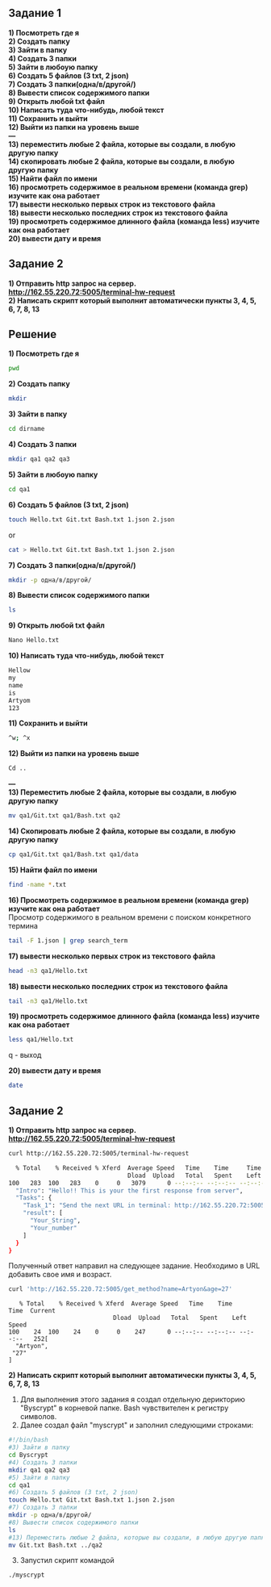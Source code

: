 ## Заданиe 1 ##

**1) Посмотреть где я**  
**2) Создать папку**  
**3) Зайти в папку**  
**4) Создать 3 папки**  
**5) Зайти в любоую папку**  
**6) Создать 5 файлов (3 txt, 2 json)**  
**7) Создать 3 папки(одна/в/другой/)**  
**8) Вывести список содержимого папки**  
**9) Открыть любой txt файл**  
**10) Написать туда что-нибудь, любой текст**   
**11) Cохранить и выйти**  
**12) Выйти из папки на уровень выше**  
**—**  
**13) переместить любые 2 файла, которые вы создали, в любую другую папку**  
**14) скопировать любые 2 файла, которые вы создали, в любую другую папку**  
**15) Найти файл по имени**  
**16) просмотреть содержимое в реальном времени (команда grep) изучите как она работает**  
**17) вывести несколько первых строк из текстового файла**  
**18) вывести несколько последних строк из текстового файла**  
**19) просмотреть содержимое длинного файла (команда less) изучите как она работает**  
**20) вывести дату и время**   
 
## Заданиe 2 ## 
**1) Отправить http запрос на сервер.
http://162.55.220.72:5005/terminal-hw-request**  
**2) Написать скрипт который выполнит автоматически пункты 3, 4, 5, 6, 7, 8, 13**  


## Решение ##  

**1) Посмотреть где я** 
```bash
pwd
```  
**2) Создать папку**  
```bash
mkdir
```  
**3) Зайти в папку**  
```bash
cd dirname
```  
**4) Создать 3 папки**  
```bash
mkdir qa1 qa2 qa3
```  
**5) Зайти в любоую папку**  
```bash
cd qa1
```  
**6) Создать 5 файлов (3 txt, 2 json)**  
```bash
touch Hello.txt Git.txt Bash.txt 1.json 2.json
```  
or  
```bash
cat > Hello.txt Git.txt Bash.txt 1.json 2.json
``` 
**7) Создать 3 папки(одна/в/другой/)**  
```bash
mkdir -p одна/в/другой/
```  
**8) Вывести список содержимого папки**  
```bash
ls
``` 
**9) Открыть любой txt файл**  
```bash
Nano Hello.txt
```
**10) Написать туда что-нибудь, любой текст**  
```bash
Hellow
my
name
is 
Artyom
123
``` 
**11) Cохранить и выйти**
```bash
^w; ^x
```  
**12) Выйти из папки на уровень выше**  
```bash
Cd ..
``` 
**—**  
**13) Переместить любые 2 файла, которые вы создали, в любую другую папку**  
```bash
mv qa1/Git.txt qa1/Bash.txt qa2
``` 
**14) Скопировать любые 2 файла, которые вы создали, в любую другую папку**  
```bash
cp qa1/Git.txt qa1/Bash.txt qa1/data
``` 
**15) Найти файл по имени**  
```bash
find -name *.txt
``` 
**16) Просмотреть содержимое в реальном времени (команда grep) изучите как она работает**  
Просмотр содержимого в реальном времени с поиском конкретного термина
```bash
tail -F 1.json | grep search_term
``` 
**17) вывести несколько первых строк из текстового файла**  
```bash
head -n3 qa1/Hello.txt
``` 
**18) вывести несколько последних строк из текстового файла**  
```bash
tail -n3 qa1/Hello.txt
``` 
**19) просмотреть содержимое длинного файла (команда less) изучите как она работает**  
```bash
less qa1/Hello.txt
```   
q - выход  
  
**20) вывести дату и время**  
```bash
date
``` 
## Задание 2 ##
**1) Отправить http запрос на сервер.
http://162.55.220.72:5005/terminal-hw-request**  
```bash
curl http://162.55.220.72:5005/terminal-hw-request
```   
``` bash 
  % Total    % Received % Xferd  Average Speed   Time    Time     Time  Current
                                 Dload  Upload   Total   Spent    Left  Speed
100   283  100   283    0     0   3079      0 --:--:-- --:--:-- --:--:--  3179{
  "Intro": "Hello!! This is your the first response from server",
  "Tasks": {
    "Task_1": "Send the next URL in terminal: http://162.55.220.72:5005/get_method?name=(set_your_String)&age=(set_your_number)",
    "result": [
      "Your_String",
      "Your_number"
    ]
  }
}

```
Полученный ответ направил на следующее задание. Необходимо в URL добавить свое имя и возраст.
```bash
curl 'http://162.55.220.72:5005/get_method?name=Artyon&age=27'
``` 

       % Total    % Received % Xferd  Average Speed   Time    Time     Time  Current
                                 Dload  Upload   Total   Spent    Left  Speed
    100    24  100    24    0     0    247      0 --:--:-- --:--:-- --:--:--   252[
      "Artyon",
     "27"
    ]

**2) Написать скрипт который выполнит автоматически пункты 3, 4, 5, 6, 7, 8, 13**  
1. Для выполнения этого задания я создал отдельную дерикторию "Byscrypt" в корневой папке. Bash чувствителен к регистру символов.  
2. Далее создал файл "myscrypt" и заполнил следующими строками:  
```bash
#!/bin/bash
#3) Зайти в папку
cd Byscrypt
#4) Создать 3 папки
mkdir qa1 qa2 qa3
#5) Зайти в папку
cd qa1
#6) Создать 5 файлов (3 txt, 2 json)
touch Hello.txt Git.txt Bash.txt 1.json 2.json
#7) Создать 3 папки
mkdir -p одна/в/другой/
#8) Вывести список содержимого папки
ls
#13) Переместить любые 2 файла, которые вы создали, в любую другую папку.
mv Git.txt Bash.txt ../qa2
```  
3. Запустил скрипт командой 
```bash
./myscrypt
```
